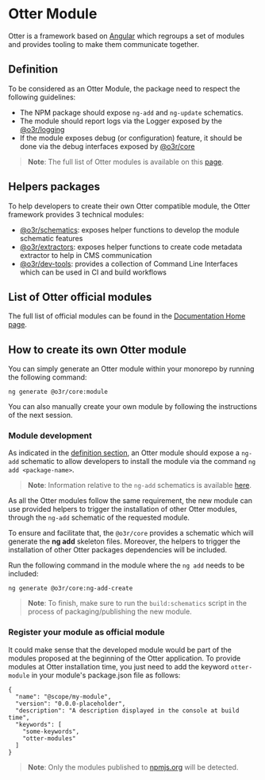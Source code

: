 # Otter Module

Otter is a framework based on [Angular](https://angular.io/) which regroups a set of modules and provides tooling to make them communicate together.

## Definition

To be considered as an Otter Module, the package need to respect the following guidelines:

- The NPM package should expose `ng-add` and `ng-update` schematics.
- The module should report logs via the Logger exposed by the [@o3r/logging](https://www.npmjs.com/package/@o3r/logging)
- If the module exposes debug (or configuration) feature, it should be done via the debug interfaces exposed by [@o3r/core](https://www.npmjs.com/package/@o3r/core)

> **Note**: The full list of Otter modules is available on this [page](https://www.npmjs.com/search?q=keywords:otter-module).

## Helpers packages

To help developers to create their own Otter compatible module, the Otter framework provides 3 technical modules:

- [@o3r/schematics](https://www.npmjs.com/package/@o3r/schematics): exposes helper functions to develop the module schematic features
- [@o3r/extractors](https://www.npmjs.com/package/@o3r/extractors): exposes helper functions to create code metadata extractor to help in CMS communication
- [@o3r/dev-tools](https://www.npmjs.com/package/@o3r/dev-tools): provides a collection of Command Line Interfaces which can be used in CI and build workflows

## List of Otter official modules

The full list of official modules can be found in the [Documentation Home page](../README.md#available-packages-and-tools).

## How to create its own Otter module

You can simply generate an Otter module within your monorepo by running the following command:

```shell
ng generate @o3r/core:module
```

You can also manually create your own module by following the instructions of the next session.

### Module development

As indicated in the [definition section](#definition), an Otter module should expose a `ng-add` schematic to allow developers to install the module via the command `ng add <package-name>`.
> **Note**: Information relative to the `ng-add` schematics is available [here](https://angular.io/cli/add).

As all the Otter modules follow the same requirement, the new module can use provided helpers to trigger the installation of other Otter modules, through the `ng-add` schematic of the requested module.

To ensure and facilitate that, the `@o3r/core` provides a schematic which will generate the **ng add** skeleton files. Moreover, the helpers to trigger the installation of other Otter packages dependencies will be included.

Run the following command in the module where the `ng add` needs to be included:

```shell
ng generate @o3r/core:ng-add-create
```

> **Note**: To finish, make sure to run the `build:schematics` script in the process of packaging/publishing the new module.

### Register your module as official module

It could make sense that the developed module would be part of the modules proposed at the beginning of the Otter application.
To provide modules at Otter installation time, you just need to add the keyword `otter-module` in your module's package.json file as follows:

```json5
{
  "name": "@scope/my-module",
  "version": "0.0.0-placeholder",
  "description": "A description displayed in the console at build time",
  "keywords": [
    "some-keywords",
    "otter-modules"
  ]
}
```

> **Note**: Only the modules published to [npmjs.org](https://www.npmjs.com/) will be detected.
